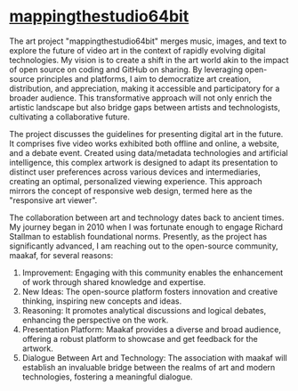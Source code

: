 # [mappingthestudio64bit](https://bokagit.github.io/mappingthestudio64bit/index.html)
 
The art project "mappingthestudio64bit" merges music, images, and text to explore the future of video art in the context of rapidly evolving digital technologies. My vision is to create a shift in the art world akin to the impact of open source on coding and GitHub on sharing. By leveraging open-source principles and platforms, I aim to democratize art creation, distribution, and appreciation, making it accessible and participatory for a broader audience. This transformative approach will not only enrich the artistic landscape but also bridge gaps between artists and technologists, cultivating a collaborative future.

The project discusses the guidelines for presenting digital art in the future. It comprises five video works exhibited both offline and online, a website, and a debate event. Created using data/metadata technologies and artificial intelligence, this complex artwork is designed to adapt its presentation to distinct user preferences across various devices and intermediaries, creating an optimal, personalized viewing experience. This approach mirrors the concept of responsive web design, termed here as the "responsive art viewer".

The collaboration between art and technology dates back to ancient times. 
My journey began in 2010 when I was fortunate enough to engage Richard Stallman to establish foundational norms. Presently, as the project has significantly advanced, I am reaching out to the open-source community, maakaf, for several reasons:
1.	Improvement: Engaging with this community enables the enhancement of work through shared knowledge and expertise.
2.	New Ideas: The open-source platform fosters innovation and creative thinking, inspiring new concepts and ideas.
3.	Reasoning: It promotes analytical discussions and logical debates, enhancing the perspective on the work.
4.	Presentation Platform: Maakaf provides a diverse and broad audience, offering a robust platform to showcase and get feedback for the artwork.
5.	Dialogue Between Art and Technology: The association with maakaf will establish an invaluable bridge between the realms of art and modern technologies, fostering a meaningful dialogue.


